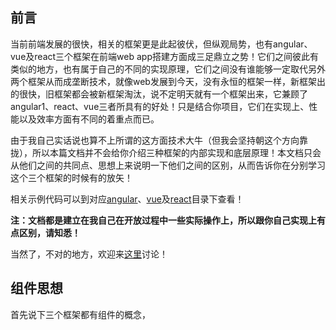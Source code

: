 ## 前言

当前前端发展的很快，相关的框架更是此起彼伏，但纵观局势，也有angular、vue及react三个框架在前端web app搭建方面成三足鼎立之势！它们之间彼此有类似的地方，也有属于自己的不同的实现原理，它们之间没有谁能够一定取代另外两个框架从而成垄断技术，就像web发展到今天，没有永恒的框架一样，新框架出的很快，旧框架都会被新框架淘汰，说不定明天就有一个框架出来，它兼顾了angular1、react、vue三者所具有的好处！只是结合你项目，它们在实现上、性能以及效率方面有不同的着重点而已。

由于我自己实话说也算不上所谓的这方面技术大牛（但我会坚持朝这个方向靠拢），所以本篇文档并不会给你介绍三种框架的内部实现和底层原理！本文档只会从他们之间的共同点、思想上来说明一下他们之间的区别，从而告诉你在分别学习这个三个框架的时候有的放矢！

相关示例代码可以到对应[angular]()、[vue]()及[react]()目录下查看！

**注：文档都是建立在我自己在开放过程中一些实际操作上，所以跟你自己实现上有点区别，请知悉！**

当然了，不对的地方，欢迎来[这里]()讨论！

## 组件思想

首先说下三个框架都有组件的概念，